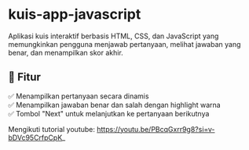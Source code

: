 # kuis-app-javascript
Aplikasi kuis interaktif berbasis HTML, CSS, dan JavaScript yang memungkinkan pengguna menjawab pertanyaan, melihat jawaban yang benar, dan menampilkan skor akhir.  

## 🚀 Fitur  
✅ Menampilkan pertanyaan secara dinamis  
✅ Menampilkan jawaban benar dan salah dengan highlight warna  
✅ Tombol "Next" untuk melanjutkan ke pertanyaan berikutnya  

Mengikuti tutorial youtube: https://youtu.be/PBcqGxrr9g8?si=v-bDVc95CrfpCpK_
